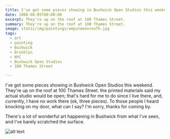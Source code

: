 ```yaml
---
title: I've got some pieces showing in Bushwick Open Studios this weekend. 
date: 2008-06-05T00:00:00
excerpt: They're up on the roof at 100 Thames Street.
summary: They're up on the roof at 100 Thames Street.
image: static/img/paintings/amputeeonroofh.jpg
tags:
  - art
  - painting
  - Bushwick
  - Brooklyn
  - NYC
  - Bushwick Open Studios
  - 100 Thames Street

---
```


I've got some pieces showing in Bushwick Open Studios this weekend. They're up on the roof at 100 Thames Street. the printed materials said my actual studio would be open; that's hard for me to do since I live there, and, currently, I have no work there (ok, three pieces). To those people I heard knocking on my door, what can I say? I'm sorry, thanks for coming by.

There's a lot of wonderful art happening in Bushwick from what I've seen, and I've barely scratched the surface.

![alt text](/static/img/paintings/amputeeonroofh.jpg)